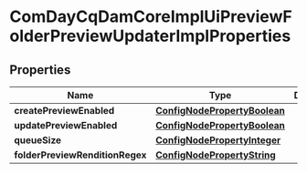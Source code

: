 
# ComDayCqDamCoreImplUiPreviewFolderPreviewUpdaterImplProperties

## Properties
Name | Type | Description | Notes
------------ | ------------- | ------------- | -------------
**createPreviewEnabled** | [**ConfigNodePropertyBoolean**](ConfigNodePropertyBoolean.md) |  |  [optional]
**updatePreviewEnabled** | [**ConfigNodePropertyBoolean**](ConfigNodePropertyBoolean.md) |  |  [optional]
**queueSize** | [**ConfigNodePropertyInteger**](ConfigNodePropertyInteger.md) |  |  [optional]
**folderPreviewRenditionRegex** | [**ConfigNodePropertyString**](ConfigNodePropertyString.md) |  |  [optional]




